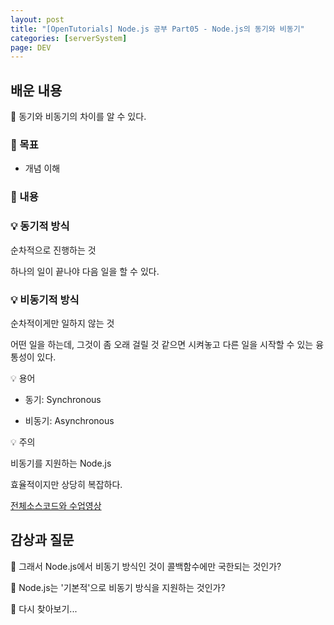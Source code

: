 ```yaml
---
layout: post
title: "[OpenTutorials] Node.js 공부 Part05 - Node.js의 동기와 비동기"
categories: [serverSystem]
page: DEV
---
```


## 배운 내용

🌼 동기와 비동기의 차이를 알 수 있다.

### 🌼 목표

- 개념 이해

### 🌼 내용

### 💡 동기적 방식

순차적으로 진행하는 것

하나의 일이 끝나야 다음 일을 할 수 있다.

### 💡 비동기적 방식

순차적이게만 일하지 않는 것

어떤 일을 하는데, 그것이 좀 오래 걸릴 것 같으면 시켜놓고 다른 일을 시작할 수 있는 융통성이 있다.

💡 용어

- 동기: Synchronous

- 비동기: Asynchronous

💡 주의

비동기를 지원하는 Node.js

효율적이지만 상당히 복잡하다.

[전체소스코드와 수업영상](https://opentutorials.org/course/3332/21132)

## 감상과 질문

🌼 그래서 Node.js에서 비동기 방식인 것이 콜백함수에만 국한되는 것인가?

🌼 Node.js는 '기본적'으로 비동기 방식을 지원하는 것인가?

🌼 다시 찾아보기...